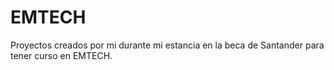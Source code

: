 # EMTECH
Proyectos creados por mi durante mi estancia en la beca de Santander para tener curso en EMTECH.
